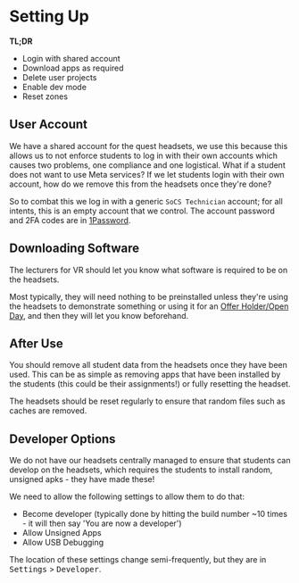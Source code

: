 # Setting Up

<tldr>

**TL;DR**

- Login with shared account
- Download apps as required
- Delete user projects
- Enable dev mode
- Reset zones

</tldr>

## User Account

We have a shared account for the quest headsets, we use this because this allows us to not enforce students to log in with their own accounts which causes two problems, one compliance and one logistical. What if a student does not want to use Meta services? If we let students login with their own account, how do we remove this from the headsets once they're done?

So to combat this we log in with a generic `SoCS Technician` account; for all intents, this is an empty account that we control. The account password and 2FA codes are in [1Password](1Password.md).

## Downloading Software
The lecturers for VR should let you know what software is required to be on the headsets.

Most typically, they will need nothing to be preinstalled unless they're using the headsets to demonstrate something or using it for an [Offer Holder/Open Day](Offer-Holder-Open-Days.md), and then they will let you know beforehand.

## After Use
You should remove all student data from the headsets once they have been used. This can be as simple as removing apps that have been installed by the students (this could be their assignments!) or fully resetting the headset.

The headsets should be reset regularly to ensure that random files such as caches are removed.

## Developer Options

We do not have our headsets centrally managed to ensure that students can develop on the headsets, which requires the students to install random, unsigned apks - they have made these!

We need to allow the following settings to allow them to do that:

- Become developer (typically done by hitting the build number ~10 times - it will then say 'You are now a developer')
- Allow Unsigned Apps
- Allow USB Debugging

The location of these settings change semi-frequently, but they are in <kbd>Settings</kbd> > <kbd>Developer</kbd>.



